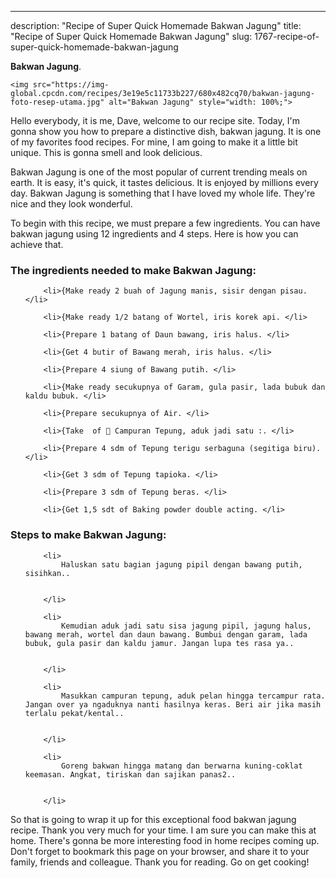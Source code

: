 ---
description: "Recipe of Super Quick Homemade Bakwan Jagung"
title: "Recipe of Super Quick Homemade Bakwan Jagung"
slug: 1767-recipe-of-super-quick-homemade-bakwan-jagung

<p>
	<strong>Bakwan Jagung</strong>. 
	
</p>
<p>
	
	<img src="https://img-global.cpcdn.com/recipes/3e19e5c11733b227/680x482cq70/bakwan-jagung-foto-resep-utama.jpg" alt="Bakwan Jagung" style="width: 100%;">
	
	
</p>
<p>
	Hello everybody, it is me, Dave, welcome to our recipe site. Today, I'm gonna show you how to prepare a distinctive dish, bakwan jagung. It is one of my favorites food recipes. For mine, I am going to make it a little bit unique. This is gonna smell and look delicious.
</p>
	
<p>
	
</p>
<p>
	Bakwan Jagung is one of the most popular of current trending meals on earth. It is easy, it's quick, it tastes delicious. It is enjoyed by millions every day. Bakwan Jagung is something that I have loved my whole life. They're nice and they look wonderful.
</p>

<p>
To begin with this recipe, we must prepare a few ingredients. You can have bakwan jagung using 12 ingredients and 4 steps. Here is how you can achieve that.
</p>

<h3>The ingredients needed to make Bakwan Jagung:</h3>

<ol>
	
		<li>{Make ready 2 buah of Jagung manis, sisir dengan pisau. </li>
	
		<li>{Make ready 1/2 batang of Wortel, iris korek api. </li>
	
		<li>{Prepare 1 batang of Daun bawang, iris halus. </li>
	
		<li>{Get 4 butir of Bawang merah, iris halus. </li>
	
		<li>{Prepare 4 siung of Bawang putih. </li>
	
		<li>{Make ready secukupnya of Garam, gula pasir, lada bubuk dan kaldu bubuk. </li>
	
		<li>{Prepare secukupnya of Air. </li>
	
		<li>{Take  of 🌽 Campuran Tepung, aduk jadi satu :. </li>
	
		<li>{Prepare 4 sdm of Tepung terigu serbaguna (segitiga biru). </li>
	
		<li>{Get 3 sdm of Tepung tapioka. </li>
	
		<li>{Prepare 3 sdm of Tepung beras. </li>
	
		<li>{Get 1,5 sdt of Baking powder double acting. </li>
	
</ol>
<p>
	
</p>

<h3>Steps to make Bakwan Jagung:</h3>

<ol>
	
		<li>
			Haluskan satu bagian jagung pipil dengan bawang putih, sisihkan..
			
			
		</li>
	
		<li>
			Kemudian aduk jadi satu sisa jagung pipil, jagung halus, bawang merah, wortel dan daun bawang. Bumbui dengan garam, lada bubuk, gula pasir dan kaldu jamur. Jangan lupa tes rasa ya..
			
			
		</li>
	
		<li>
			Masukkan campuran tepung, aduk pelan hingga tercampur rata. Jangan over ya ngaduknya nanti hasilnya keras. Beri air jika masih terlalu pekat/kental..
			
			
		</li>
	
		<li>
			Goreng bakwan hingga matang dan berwarna kuning-coklat keemasan. Angkat, tiriskan dan sajikan panas2..
			
			
		</li>
	
</ol>

<p>
	
</p>

<p>
	So that is going to wrap it up for this exceptional food bakwan jagung recipe. Thank you very much for your time. I am sure you can make this at home. There's gonna be more interesting food in home recipes coming up. Don't forget to bookmark this page on your browser, and share it to your family, friends and colleague. Thank you for reading. Go on get cooking!
</p>
